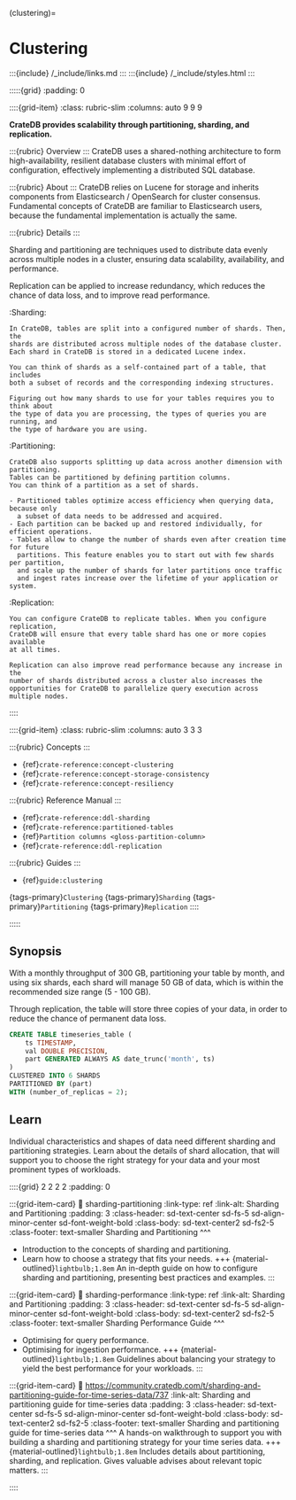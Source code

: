 (clustering)=

# Clustering


:::{include} /_include/links.md
:::
:::{include} /_include/styles.html
:::

<style>
.field-list dd {
  margin-bottom: 1em !important;
}
.field-list p {
  margin-bottom: 0.5em;
}
</style>


:::::{grid}
:padding: 0

::::{grid-item}
:class: rubric-slim
:columns: auto 9 9 9

**CrateDB provides scalability through partitioning, sharding, and replication.**

:::{rubric} Overview
:::
CrateDB uses a shared-nothing architecture to form high-availability, resilient
database clusters with minimal effort of configuration, effectively implementing
a distributed SQL database.

:::{rubric} About
:::
CrateDB relies on Lucene for storage and inherits components from Elasticsearch /
OpenSearch for cluster consensus. Fundamental concepts of CrateDB are familiar
to Elasticsearch users, because the fundamental implementation is actually the same.

:::{rubric} Details
:::

Sharding and partitioning are techniques used to distribute data evenly across
multiple nodes in a cluster, ensuring data scalability, availability, and
performance.

Replication can be applied to increase redundancy, which reduces the chance of
data loss, and to improve read performance.

:Sharding:

    In CrateDB, tables are split into a configured number of shards. Then, the
    shards are distributed across multiple nodes of the database cluster.
    Each shard in CrateDB is stored in a dedicated Lucene index.

    You can think of shards as a self-contained part of a table, that includes
    both a subset of records and the corresponding indexing structures.

    Figuring out how many shards to use for your tables requires you to think about
    the type of data you are processing, the types of queries you are running, and
    the type of hardware you are using.

:Partitioning:

    CrateDB also supports splitting up data across another dimension with
    partitioning.
    Tables can be partitioned by defining partition columns.
    You can think of a partition as a set of shards.

    - Partitioned tables optimize access efficiency when querying data, because only
      a subset of data needs to be addressed and acquired.
    - Each partition can be backed up and restored individually, for efficient operations.
    - Tables allow to change the number of shards even after creation time for future
      partitions. This feature enables you to start out with few shards per partition,
      and scale up the number of shards for later partitions once traffic
      and ingest rates increase over the lifetime of your application or system.

:Replication:

    You can configure CrateDB to replicate tables. When you configure replication,
    CrateDB will ensure that every table shard has one or more copies available
    at all times.

    Replication can also improve read performance because any increase in the
    number of shards distributed across a cluster also increases the
    opportunities for CrateDB to parallelize query execution across multiple nodes.

::::

::::{grid-item}
:class: rubric-slim
:columns: auto 3 3 3

:::{rubric} Concepts
:::
- {ref}`crate-reference:concept-clustering`
- {ref}`crate-reference:concept-storage-consistency`
- {ref}`crate-reference:concept-resiliency`

:::{rubric} Reference Manual
:::
- {ref}`crate-reference:ddl-sharding`
- {ref}`crate-reference:partitioned-tables`
- {ref}`Partition columns <gloss-partition-column>`
- {ref}`crate-reference:ddl-replication`

:::{rubric} Guides
:::
- {ref}`guide:clustering`

{tags-primary}`Clustering`
{tags-primary}`Sharding`
{tags-primary}`Partitioning`
{tags-primary}`Replication`
::::

:::::


## Synopsis
With a monthly throughput of 300 GB, partitioning your table by month,
and using six shards, each shard will manage 50 GB of data, which is
within the recommended size range (5 - 100 GB).

Through replication, the table will store three copies of your data,
in order to reduce the chance of permanent data loss.
```sql
CREATE TABLE timeseries_table (
    ts TIMESTAMP,
    val DOUBLE PRECISION,
    part GENERATED ALWAYS AS date_trunc('month', ts)
)
CLUSTERED INTO 6 SHARDS
PARTITIONED BY (part)
WITH (number_of_replicas = 2);
```


## Learn
Individual characteristics and shapes of data need different sharding and
partitioning strategies. Learn about the details of shard allocation, that
will support you to choose the right strategy for your data and your most
prominent types of workloads.

::::{grid} 2 2 2 2
:padding: 0

:::{grid-item-card}
:link: sharding-partitioning
:link-type: ref
:link-alt: Sharding and Partitioning
:padding: 3
:class-header: sd-text-center sd-fs-5 sd-align-minor-center sd-font-weight-bold
:class-body: sd-text-center2 sd-fs2-5
:class-footer: text-smaller
Sharding and Partitioning
^^^
- Introduction to the concepts of sharding and partitioning.
- Learn how to choose a strategy that fits your needs.
+++
{material-outlined}`lightbulb;1.8em`
An in-depth guide on how to configure sharding and partitioning,
presenting best practices and examples.
:::

:::{grid-item-card}
:link: sharding-performance
:link-type: ref
:link-alt: Sharding and Partitioning
:padding: 3
:class-header: sd-text-center sd-fs-5 sd-align-minor-center sd-font-weight-bold
:class-body: sd-text-center2 sd-fs2-5
:class-footer: text-smaller
Sharding Performance Guide
^^^
- Optimising for query performance.
- Optimising for ingestion performance.
+++
{material-outlined}`lightbulb;1.8em`
Guidelines about balancing your strategy to yield the best performance for your workloads.
:::

:::{grid-item-card}
:link: https://community.cratedb.com/t/sharding-and-partitioning-guide-for-time-series-data/737
:link-alt: Sharding and partitioning guide for time-series data
:padding: 3
:class-header: sd-text-center sd-fs-5 sd-align-minor-center sd-font-weight-bold
:class-body: sd-text-center2 sd-fs2-5
:class-footer: text-smaller
Sharding and partitioning guide for time-series data
^^^
A hands-on walkthrough to support you with building a sharding and partitioning
strategy for your time series data.
+++
{material-outlined}`lightbulb;1.8em`
Includes details about partitioning, sharding, and replication. Gives valuable
advises about relevant topic matters.
:::

::::
